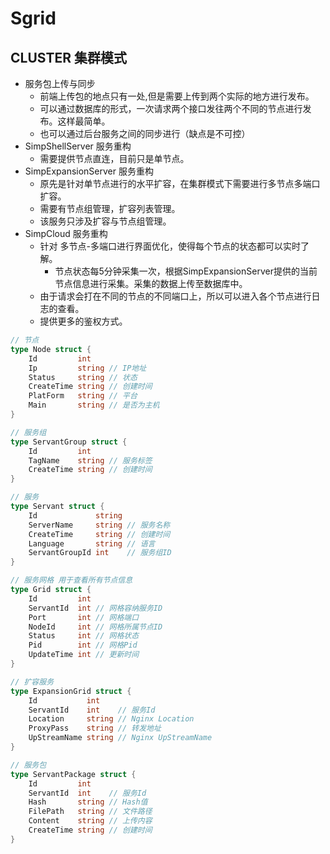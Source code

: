 # Sgrid

## CLUSTER 集群模式

* 服务包上传与同步
  * 前端上传包的地点只有一处,但是需要上传到两个实际的地方进行发布。
  * 可以通过数据库的形式，一次请求两个接口发往两个不同的节点进行发布。这样最简单。
  * 也可以通过后台服务之间的同步进行（缺点是不可控）
* SimpShellServer 服务重构
  * 需要提供节点直连，目前只是单节点。
* SimpExpansionServer 服务重构
  * 原先是针对单节点进行的水平扩容，在集群模式下需要进行多节点多端口扩容。
  * 需要有节点组管理，扩容列表管理。
  * 该服务只涉及扩容与节点组管理。
* SimpCloud 服务重构
  * 针对 多节点-多端口进行界面优化，使得每个节点的状态都可以实时了解。
    * 节点状态每5分钟采集一次，根据SimpExpansionServer提供的当前节点信息进行采集。采集的数据上传至数据库中。
  * 由于请求会打在不同的节点的不同端口上，所以可以进入各个节点进行日志的查看。
  * 提供更多的鉴权方式。


````go
// 节点
type Node struct {
	Id         int
	Ip         string // IP地址
	Status     string // 状态
	CreateTime string // 创建时间
	PlatForm   string // 平台
	Main       string // 是否为主机
}

// 服务组
type ServantGroup struct {
	Id         int
	TagName    string // 服务标签
	CreateTime string // 创建时间
}

// 服务
type Servant struct {
	Id             string
	ServerName     string // 服务名称
	CreateTime     string // 创建时间
	Language       string // 语言
	ServantGroupId int    // 服务组ID
}

// 服务网格 用于查看所有节点信息
type Grid struct {
	Id         int
	ServantId  int // 网格容纳服务ID
	Port       int // 网格端口
	NodeId     int // 网格所属节点ID
	Status     int // 网格状态
	Pid        int // 网格Pid
	UpdateTime int // 更新时间
}

// 扩容服务
type ExpansionGrid struct {
	Id           int
	ServantId    int    // 服务Id
	Location     string // Nginx Location
	ProxyPass    string // 转发地址
	UpStreamName string // Nginx UpStreamName
}

// 服务包
type ServantPackage struct {
	Id         int
	ServantId  int    // 服务Id
	Hash       string // Hash值
	FilePath   string // 文件路径
	Content    string // 上传内容
	CreateTime string // 创建时间
}
````
